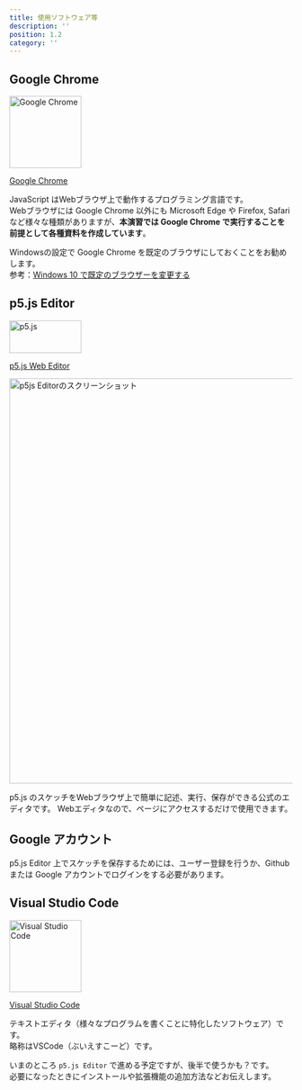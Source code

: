 ```yaml
---
title: 使用ソフトウェア等
description: ''
position: 1.2
category: ''
---
```


## Google Chrome

<img src="/resource/image/requirements_icon-chrome.png" width="128" height="128" alt="Google Chrome"/>

[Google Chrome](https://www.google.com/intl/ja_jp/chrome/)  

JavaScript はWebブラウザ上で動作するプログラミング言語です。  
Webブラウザには Google Chrome 以外にも Microsoft Edge や Firefox, Safari など様々な種類がありますが、<strong>本演習では Google Chrome で実行することを前提として各種資料を作成しています</strong>。

Windowsの設定で Google Chrome を既定のブラウザにしておくことをお勧めします。  
参考：[Windows 10 で既定のブラウザーを変更する](https://support.microsoft.com/ja-jp/help/4028606/windows-10-change-your-default-browser)

## p5.js Editor

<img src="/resource/image/common_logo-p5js.svg" width="128" height="58" alt="p5.js"/>

[p5.js Web Editor](https://editor.p5js.org/)

<img src="/resource/image/requirements_screenshot-p5js.png" width="1280" height="720" alt="p5js Editorのスクリーンショット"/>

p5.js のスケッチをWebブラウザ上で簡単に記述、実行、保存ができる公式のエディタです。
Webエディタなので、ページにアクセスするだけで使用できます。

## Google アカウント

p5.js Editor 上でスケッチを保存するためには、ユーザー登録を行うか、Github または Google アカウントでログインをする必要があります。

## Visual Studio Code

<img src="/resource/image/requirements_icon-vscode.png" width="128" height="128" alt="Visual Studio Code"/>

[Visual Studio Code](https://azure.microsoft.com/ja-jp/products/visual-studio-code/)  

テキストエディタ（様々なプログラムを書くことに特化したソフトウェア）です。  
略称はVSCode（ぶいえすこーど）です。

<alert type="warning">

いまのところ `p5.js Editor` で進める予定ですが、後半で使うかも？です。  
必要になったときにインストールや拡張機能の追加方法などお伝えします。

</alert>